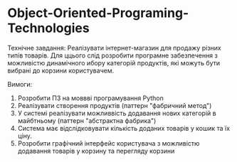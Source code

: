 # Object-Oriented-Programing-Technologies

Технічне завдання:
Реалізувати інтернет-магазин для продажу різних типів товарів. Для ццього слід розробити програмне забезпечення
з можливістю динамічного ибору категорій продуктів, які можуть бути вибрані до корзини користувачем.

Вимоги:
1. Розробити ПЗ на моввві програмування Python
2. Реалізувати створення продуктів (паттерн "фабричний метод")
3. У системі реалізувати можливвість додавання нових категорій в майбтньому (паттерн "абстрактна фабрика")
4. Система має відслідковувати кількість доданих товарів у кошик та їх ціну.
5. Розробити графічний інтерфейс користувача з можливістю додавання товарів у корзину та перегляду корзини
